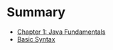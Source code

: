 # Summary

- [Chapter 1: Java Fundamentals](./Java-Fundamentals/Java-For-Robotics.md)
- [Basic Syntax](./Java-Fundamentals/Basic-Syntax.md)
  
